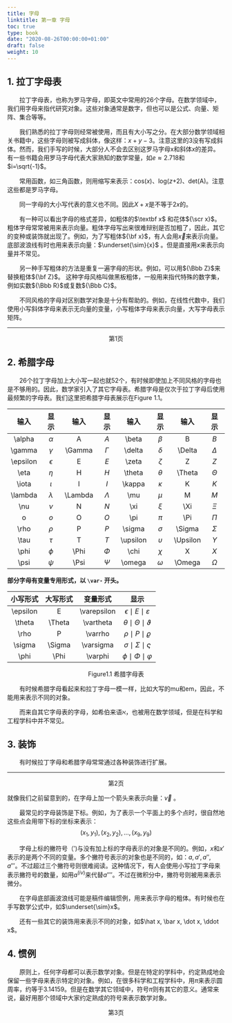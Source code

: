 ```yaml
---
title: 字母
linktitle: 第一章 字母
toc: true
type: book
date: "2020-08-26T00:00:00+01:00"
draft: false
weight: 10
---
```




## 1. 拉丁字母表

　　拉丁字母表，也称为罗马字母，即英文中常用的26个字母。在数学领域中，我们用字母来指代研究对象。这些对象通常是数字，但也可以是公式、向量、矩阵、集合等等。

　　我们熟悉的拉丁字母则经常被使用，而且有大小写之分。在大部分数学领域相关书籍中，这些字母则被写成斜体，像这样：$x+y-3$。注意这里的3没有写成斜体。然而，我们手写的时候，大部分人不会去区别这罗马字母x和斜体$x$的差异。有一些书籍会用罗马字母代表大家熟知的数学常量，如$e \approx 2.718$和$i=\sqrt{-1}$。

　　常用函数，如三角函数，则用缩写来表示：cos($x$)、log($z$+2)、det(A)。注意这些都是罗马字母。

　　同一字母的大小写代表的意义也不同。因此$X+x$是不等于$2x$的。

　　有一种可以看出字母的格式差异，如粗体的$\textbf x$ 和花体${\scr x}$。粗体字母常常被用来表示向量。粗体字母写出来很难辩别是否加粗了，因此，其它的变种或装饰就出现了。例如，为了写粗体${\bf x}$，有人会用$\vec x$来表示向量。底部波浪线有时也用来表示向量：$\underset{\sim}{x}$ 。但是直接用$x$来表示向量并不常见。

　　另一种手写粗体的方法是重复一遍字母的形状。例如，可以用${\Bbb Z}$来替换粗体${\bf Z}$。 这种字母风格叫做黑板粗体，一般用来指代特殊的数字集，例如实数${\Bbb R}$或复数${\Bbb C}$。

　　不同风格的字母对区别数学对象是十分有帮助的。例如，在线性代数中，我们使用小写斜体字母来表示无向量的变量，小写粗体字母来表示向量，大写字母表示矩阵。  

---

 <center>第1页</center>

## 2. 希腊字母

　　26个拉丁字母加上大小写一起也就52个，有时候即使加上不同风格的字母也是不够用的。因此，数学家引入了其它字母表。希腊字母是仅次于拉丁字母后使用最频繁的字母表。我们这里把希腊字母表展示在Figure 1.1。

|   输入   |    显示    |  输入   |   显示    |   输入   |    显示    |   输入   |    显示    |
| :------: | :--------: | :-----: | :-------: | :------: | :--------: | :------: | :--------: |
|  \alpha  |  $\alpha$  |    A    |    $A$    |  \beta   |  $\beta$   |    B     |    $B$     |
|  \gamma  |  $\gamma$  | \Gamma  | $\Gamma$  |  \delta  |  $\delta$  |  \Delta  |  $\Delta$  |
| \epsilon | $\epsilon$ |    E    |    $E$    |  \zeta   |  $\zeta$   |    Z     |    $Z$     |
|   \eta   |   $\eta$   |    H    |    $H$    |  \theta  |  $\theta$  |  \Theta  |  $\Theta$  |
|  \iota   |  $\iota$   |    I    |    $I$    |  \kappa  |  $\kappa$  |    K     |    $K$     |
| \lambda  | $\lambda$  | \Lambda | $\Lambda$ |   \mu    |   $\mu$    |    M     |    $M$     |
|   \nu    |   $\nu$    |    N    |    $N$    |   \xi    |   $\xi$    |   \Xi    |   $\Xi$    |
|    o     |    $o$     |    O    |    $O$    |   \pi    |   $\pi$    |   \Pi    |   $\Pi$    |
|   \rho   |   $\rho$   |    P    |    $P$    |  \sigma  |  $\sigma$  |  \Sigma  |  $\Sigma$  |
|   \tau   |   $\tau$   |    T    |    $T$    | \upsilon | $\upsilon$ | \Upsilon | $\Upsilon$ |
|   \phi   |   $\phi$   |  \Phi   |  $\Phi$   |   \chi   |   $\chi$   |    X     |    $X$     |
|   \psi   |   $\psi$   |  \Psi   |  $\Psi$   |  \omega  |  $\omega$  |  \Omega  |  $\Omega$  |



**部分字母有变量专用形式，以 `\var-` 开头。**

| 小写形式 | 大写形式 |  变量形式   |                显示                 |
| :------: | :------: | :---------: | :---------------------------------: |
| \epsilon |    E     | \varepsilon | $\epsilon \mid E \mid \varepsilon$  |
|  \theta  |  \Theta  |  \vartheta  | $\theta \mid \Theta \mid \vartheta$ |
|   \rho   |    P     |   \varrho   |     $\rho \mid P \mid \varrho$      |
|  \sigma  |  \Sigma  |  \varsigma  | $\sigma \mid \Sigma \mid \varsigma$ |
|   \phi   |   \Phi   |   \varphi   |    $\phi \mid \Phi \mid \varphi$    |

<center> Figure1.1 希腊字母表</center>

　　有时候希腊字母看起来和拉丁字母一模一样，比如大写的mu和em，因此，不能用来表示不同的对象。

　　而来自其它字母表的字母，如希伯来语$\aleph$，也被用在数学领域，但是在科学和工程学科中并不常见。



## 3. 装饰

　　有时候拉丁字母和希腊字母常常通过各种装饰进行扩展。

---

<center>第2页</center>

就像我们之前留意到的，在字母上加一个箭头来表示向量：$\vec v$ 。

　　最常见的字母装饰是下标。例如，为了表示一个平面上的多个点时，很自然地这些点会用带下标的坐标来表示：$$　(x_1,y_1),(x_2,y_2), ... , (x_9,y_9)$$

　　字母上标的撇符号（$'$)与没有加上标的字母表示的对象是不同的。例如，$x$和$x'$表示的是两个不同的变量。多个撇符号表示的对象也是不同的，如：$a, a', a{''}, a{'''}$。不过超过三个撇符号则很难阅读。这种情况下，有人会使用小写拉丁字母来表示撇符号的数量，如用$a^{(iv)}$来代替$a{''''}$。不过在微积分中，撇符号则被用来表示微分。

　　在字母底部画波浪线可能是稿件编辑惯例，用来表示字母的粗体。有时候也在手写数学公式中，如$\underset{\sim}x$。

　　还有一些其它的装饰用来表示不同的对象，如$\hat x, \bar x, \dot x, \ddot x$。

## 4. 惯例

　　原则上，任何字母都可以表示数学对象。但是在特定的学科中，约定熟成地会保留一些字母来表示特定的对象。例如，在很多科学和工程学科中，用$\pi$来表示圆周率，约等于3.14159。但是在数学其它领域中，符号$\pi$则有其它的意义。通常来说，最好用那个领域中大家约定熟成的符号来表示数学对象。



<center>第3页</center>
